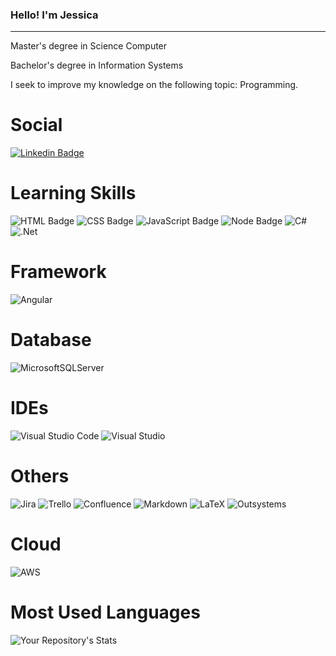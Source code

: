 ### Hello! I'm Jessica
-----

Master's degree in Science Computer

Bachelor's degree in Information Systems

I seek to improve my knowledge on the following topic: Programming.

# Social
[![Linkedin Badge](https://img.shields.io/badge/LinkedIn-0077B5?style=for-the-badge&logo=linkedin&logoColor=white:https://www.linkedin.com/in/jessicosta94/)](https://www.linkedin.com/in/jessicosta94/)

# Learning Skills
![HTML Badge](https://img.shields.io/badge/HTML5-E34F26?style=for-the-badge&logo=html5&logoColor=white)
![CSS Badge](https://img.shields.io/badge/CSS3-1572B6?style=for-the-badge&logo=css3&logoColor=white)
![JavaScript Badge](https://img.shields.io/badge/JavaScript-F7DF1E?style=for-the-badge&logo=javascript&logoColor=black)
![Node Badge](https://img.shields.io/badge/Node.js-43853D?style=for-the-badge&logo=node.js&logoColor=white)
![C#](https://img.shields.io/badge/c%23-%5C2D91.svg?style=for-the-badge&logo=c-sharp&logoColor=white)
![.Net](https://img.shields.io/badge/.NET-5C2D91?style=for-the-badge&logo=.net&logoColor=white)

# Framework
![Angular](https://img.shields.io/badge/angular-%23DD0031.svg?style=for-the-badge&logo=angular&logoColor=white)

# Database
![MicrosoftSQLServer](https://img.shields.io/badge/Microsoft%20SQL%20Server-CC2927?style=for-the-badge&logo=microsoft%20sql%20server&logoColor=white)


# IDEs
![Visual Studio Code](https://img.shields.io/badge/Visual%20Studio%20Code-0078d7.svg?style=for-the-badge&logo=visual-studio-code&logoColor=white)
![Visual Studio](https://img.shields.io/badge/Visual%20Studio-5C2D91.svg?style=for-the-badge&logo=visual-studio&logoColor=white)


# Others
![Jira](https://img.shields.io/badge/jira-%230A0FFF.svg?style=for-the-badge&logo=jira&logoColor=white)
![Trello](https://img.shields.io/badge/Trello-%23026AA7.svg?style=for-the-badge&logo=Trello&logoColor=white)
![Confluence](https://img.shields.io/badge/confluence-%23172BF4.svg?style=for-the-badge&logo=confluence&logoColor=white)
![Markdown](https://img.shields.io/badge/markdown-%23000000.svg?style=for-the-badge&logo=markdown&logoColor=white)
![LaTeX](https://img.shields.io/badge/latex-%23008080.svg?style=for-the-badge&logo=latex&logoColor=white)
![Outsystems](https://img.shields.io/badge/outsystems-CC2927?style=for-the-badge&logo=outsystems&logoColor=white)


# Cloud
![AWS](https://img.shields.io/badge/AWS-%23FF9900.svg?style=for-the-badge&logo=amazon-aws&logoColor=white)


# Most Used Languages
![Your Repository's Stats](https://github-readme-stats.vercel.app/api/top-langs/?username=jessicacosta07&theme=blue-green)


